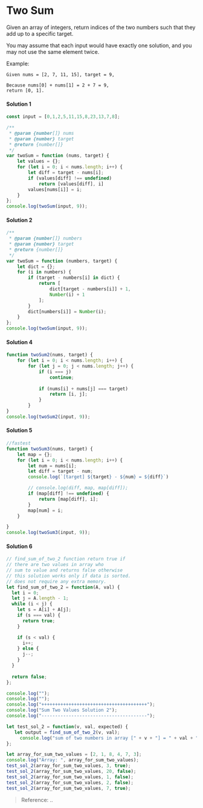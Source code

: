 
# Two Sum
Given an array of integers, return indices of the two numbers such that they add up to a specific target.

You may assume that each input would have exactly one solution, and you may not use the same element twice.

Example:

```
Given nums = [2, 7, 11, 15], target = 9,

Because nums[0] + nums[1] = 2 + 7 = 9,
return [0, 1].
```


#### Solution 1

<!-- js-console -->
```javascript
const input = [0,1,2,5,11,15,8,23,13,7,8];

/**
 * @param {number[]} nums
 * @param {number} target
 * @return {number[]}
 */
var twoSum = function (nums, target) {
    let values = {};
    for (let i = 0; i < nums.length; i++) {
        let diff = target - nums[i];
        if (values[diff] !== undefined) 
            return [values[diff], i]
        values[nums[i]] = i;
    }
};
console.log(twoSum(input, 9));
```

#### Solution 2

<!-- js-console -->
```javascript
/**
 * @param {number[]} numbers
 * @param {number} target
 * @return {number[]}
 */
var twoSum = function (numbers, target) {
    let dict = {};
    for (i in numbers) {
        if (target - numbers[i] in dict) {
            return [
                dict[target - numbers[i]] + 1,
                Number(i) + 1
            ];
        }
        dict[numbers[i]] = Number(i);
    }
};
console.log(twoSum(input, 9));
```


#### Solution 4

<!-- js-console -->
```javascript
function twoSum2(nums, target) {
    for (let i = 0; i < nums.length; i++) {
        for (let j = 0; j < nums.length; j++) {
            if (i === j) 
                continue;
            
            if (nums[i] + nums[j] === target) 
                return [i, j];
            }
        }
}
console.log(twoSum2(input, 9));
```


#### Solution 5

<!-- js-console -->
```javascript
//fastest
function twoSum3(nums, target) {
    let map = {};
    for (let i = 0; i < nums.length; i++) {
        let num = nums[i];
        let diff = target - num;
        console.log(`[target] ${target} - ${num} = ${diff}`)

        // console.log(diff, map, map[diff]);
        if (map[diff] !== undefined) {
            return [map[diff], i];
        }
        map[num] = i;
    }

}
console.log(twoSum3(input, 9));
```

#### Solution 6


<!-- js-console -->
```javascript
// find_sum_of_two_2 function return true if
// there are two values in array who
// sum to value and returns false otherwise
// this solution works only if data is sorted.
// does not require any extra memory.
let find_sum_of_two_2 = function(A, val) {
  let i = 0;
  let j = A.length - 1;
  while (i < j) {
    let s = A[i] + A[j];
    if (s === val) {
      return true;
    }

    if (s < val) {
      i++;
    } else {
      j--;
    }
  }
  
  return false;
};

console.log("");
console.log("");
console.log("+++++++++++++++++++++++++++++++++++++++");
console.log("Sum Two Values Solution 2");
console.log("---------------------------------------");

let test_sol_2 = function(v, val, expected) {
   let output = find_sum_of_two_2(v, val);
     console.log("sum of two numbers in array [" + v + "] = " + val + "  = " + output);
};

let array_for_sum_two_values = [2, 1, 8, 4, 7, 3];
console.log("Array: ", array_for_sum_two_values);
test_sol_2(array_for_sum_two_values, 3, true);
test_sol_2(array_for_sum_two_values, 20, false);
test_sol_2(array_for_sum_two_values, 1, false);
test_sol_2(array_for_sum_two_values, 2, false);
test_sol_2(array_for_sum_two_values, 7, true);
```




> Reference: ..

